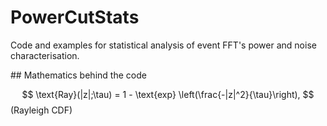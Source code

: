# PowerCutStats
Code and examples for statistical analysis of event FFT's power and noise characterisation.

## Mathematics behind the code

$$ \text{Ray}(|z|;\tau) = 1 - \text{exp} \left(\frac{-|z|^2}{\tau}\right), $$ 
(Rayleigh CDF)